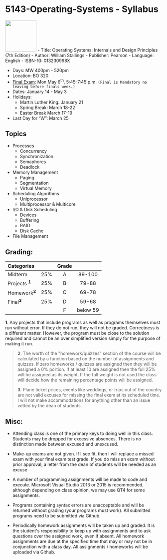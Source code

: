 # 5143-Operating-Systems - Syllabus

<img src="https://images-na.ssl-images-amazon.com/images/I/51ccTouNn-L._SX361_BO1,204,203,200_.jpg" width="100">
- Title: Operating Systems: Internals and Design Principles (7th Edition)
- Author: William Stallings 
- Publisher: Pearson
- Language: English
- ISBN-10: 013230998X


- Days: MW 400pm - 520pm 
- Location: BO 320
- [Final Exam](https://msutexas.edu/registrar/_assets/files/pdfs/spring19finals.pdf): Mon May 6<sup>th</sup>, 5:45-7:45 p.m. `(Final is Mandatory no leaving before finals week.)`
- Dates: January 14 - May 3
- Holidays: 
    - Martin Luther King: January 21 
    - Spring Break: March 18-22
    - Easter Break March 17-19
- Last Day for “W”: March 25

## Topics

- Processes
    - Concurrency
    - Synchronization
    - Semaphores
    - Deadlock
- Memory Management
    - Paging
    - Segmentation
    - Virtual Memory
- Scheduling Algorithms
    - Uniprocessor
    - Multiprocessor & Multicore
- I/O & Disk Scheduling
    - Devices
    - Buffering
    - RAID
    - Disk Cache
- File Management
   


## Grading:    

| Categories                     |     |  Grade   |          | 
|:------------------------------ |:---:|:--------:|:--------:|
| Midterm                        | 25% |  A       | 89-100   |
| Projects <sup>**1**</sup>      | 25% |  B       |  79-88   |
| Homework<sup>**2**</sup>       | 25% |  C       | 69-78    |
| Final<sup>**3**</sup>             | 25% |  D       | 59-68    |
|                                |     |  F       | below 59 |


**1**. Any projects that include programs as well as programs themselves must run without error. If they do not run, they will not be graded. Correctness is a different matter. However, the program must be close to the solution required and cannot be an over simplified version simply for the purpose of making it run. 
>
>**2**. The worth of the "homework/quizzes" section of the course will be calculated by a function based on the number of assignments and quizzes. If zero homeworks / quizzes are assigned then they will be assigned a 0% portion. If at least 10 are assigned then the full 25% will be assigned as its weight. If the full weight is not used the class will decide how the remaining percentage points will be assigned. 
>
>**3**. Plane ticket prices, events like weddings, or trips out of the country are not valid excuses for missing the final exam at its scheduled time. I will not make accommodations for anything other than an issue vetted by the dean of students. 

## Misc:

- Attending class is one of the primary keys to doing well in this class. Students may be dropped for excessive absences. There is no distinction made between excused and unexcused. 

- Make-up exams are not given. If I see fit, then I will replace a missed exam with your final exam test grade.  If you do miss an exam without prior approval, a letter from the dean of students will be needed as an excuse

- A number of programming assignments will be made to code and execute. Microsoft Visual Studio 2013 or 2015 is recommended, although depending on class opinion, we may use QT4 for some assignments. 

- Programs containing syntax errors are unacceptable and will be returned without grading (your programs must work). All submitted programs need to be submitted via Github. 

- Periodically homework assignments will be taken up and graded. It is the student's responsibility to keep up with assignments and to ask questions over the assigned work, even if absent. All homework assignments are due at the specified time that may or may not be in conjunction with a class day. All assignments / homeworks will be uploaded via Github.

